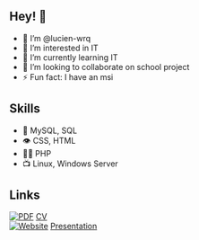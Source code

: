 ## Hey! 👋

- 👋 I’m @lucien-wrq
- 👀 I’m interested in IT
- 🌱 I’m currently learning IT
- 💞️ I’m looking to collaborate on school project
- ⚡ Fun fact: I have an msi

## Skills

- 💽 MySQL, SQL
- 👁️ CSS, HTML
- 👨‍💻 PHP
- 📺 Linux, Windows Server

## Links
[![PDF](https://img.icons8.com/material-outlined/24/000000/pdf.png)](https://cvdesignr.com/p/66c0c45554967) [CV](https://cvdesignr.com/p/66c0c45554967)  
[![Website](https://img.icons8.com/material-outlined/24/000000/worldwide-location.png)](https://lucien-wrq.github.io/) [Presentation](https://lucien-wrq.github.io/)

<!---
lucien-wrq/lucien-wrq is a ✨ special ✨ repository because its `README.md` (this file) appears on your GitHub profile.
You can click the Preview link to take a look at your changes.
--->
